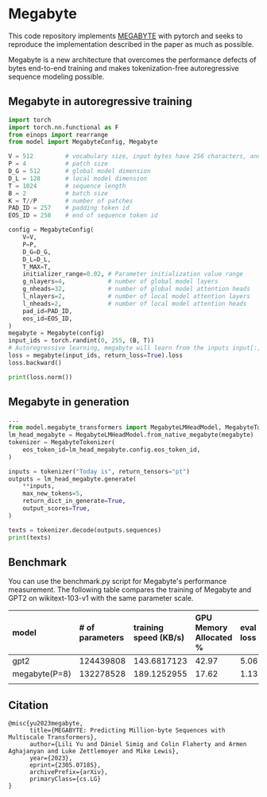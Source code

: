 # Megabyte

This code repository implements [MEGABYTE](https://arxiv.org/abs/2305.07185) with pytorch and seeks to reproduce the implementation described in the paper as much as possible.

Megabyte is a new architecture that overcomes the performance defects of bytes end-to-end training and makes tokenization-free autoregressive sequence modeling possible.

## Megabyte in autoregressive training

```python
import torch
import torch.nn.functional as F
from einops import rearrange
from model import MegabyteConfig, Megabyte

V = 512         # vocabulary size, input bytes have 256 characters, and the extra 256 are reserved for special tokens.
P = 4           # patch size
D_G = 512       # global model dimension
D_L = 128       # local model dimension
T = 1024        # sequence length
B = 2           # batch size
K = T//P        # number of patches
PAD_ID = 257    # padding token id
EOS_ID = 258    # end of sequence token id

config = MegabyteConfig(
    V=V,
    P=P,
    D_G=D_G,
    D_L=D_L,
    T_MAX=T,
    initializer_range=0.02, # Parameter initialization value range
    g_nlayers=4,            # number of global model layers
    g_nheads=32,            # number of global model attention heads
    l_nlayers=2,            # number of local model attention layers
    l_nheads=2,             # number of local model attention heads
    pad_id=PAD_ID,
    eos_id=EOS_ID,
)
megabyte = Megabyte(config)
input_ids = torch.randint(0, 255, (B, T))
# Autoregressive learning, megabyte will learn from the inputs input[:, :-1], labels input[:, :], and learn to predict the next token.
loss = megabyte(input_ids, return_loss=True).loss
loss.backward()

print(loss.norm())
```

## Megabyte in generation

```python
...
from model.megabyte_transformers import MegabyteLMHeadModel, MegabyteTokenizer
lm_head_megabyte = MegabyteLMHeadModel.from_native_megabyte(megabyte)
tokenizer = MegabyteTokenizer(
    eos_token_id=lm_head_megabyte.config.eos_token_id,
)

inputs = tokenizer("Today is", return_tensors="pt")
outputs = lm_head_megabyte.generate(
    **inputs,
    max_new_tokens=5,
    return_dict_in_generate=True,
    output_scores=True,
)

texts = tokenizer.decode(outputs.sequences)
print(texts)
```

## Benchmark

You can use the benchmark.py script for Megabyte's performance measurement. The following table compares the training of Megabyte and GPT2 on wikitext-103-v1 with the same parameter scale.

| model         | # of parameters | training speed (KB/s) | GPU Memory Allocated % | eval loss | eval loss bpc |
| :------------ | :-------------- | :-------------------- | :--------------------- | :-------- | :------------ |
| gpt2          | 124439808       | 143.6817123           | 42.97                  | 5.06      | 1.10          |
| megabyte(P=8) | 132278528       | 189.1252955           | 17.62                  | 1.13      | 1.13          |
|               |                 |                       |                        |           |               |

## Citation

```text
@misc{yu2023megabyte,
      title={MEGABYTE: Predicting Million-byte Sequences with Multiscale Transformers}, 
      author={Lili Yu and Dániel Simig and Colin Flaherty and Armen Aghajanyan and Luke Zettlemoyer and Mike Lewis},
      year={2023},
      eprint={2305.07185},
      archivePrefix={arXiv},
      primaryClass={cs.LG}
}
```
